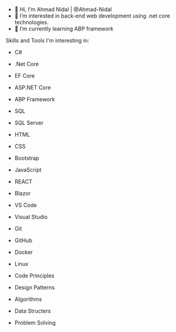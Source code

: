 - 👋 Hi, I’m Ahmad Nidal | @Ahmad-Nidal
- 👀 I’m interested in back-end web development using .net core technologies.
- 🌱 I’m currently learning ABP framework
<!-- - 💞️ I’m looking to collaborate on ... -->
<!-- - 📫 How to reach me ... -->

Skills and Tools I'm interesting in:
- C#
- .Net Core
- EF Core
- ASP.NET Core
- ABP Framework
- SQL
- SQL Server

- HTML
- CSS
- Bootstrap
- JavaScript
- REACT
- Blazor

- VS Code
- Visual Studio
- Git
- GitHub
- Docker
- Linux

- Code Principles
- Design Patterns
- Algorithms
- Data Structers
- Problem Solving

<!---
Ahmad-Nidal/Ahmad-Nidal is a ✨ special ✨ repository because its `README.md` (this file) appears on your GitHub profile.
You can click the Preview link to take a look at your changes.
--->
